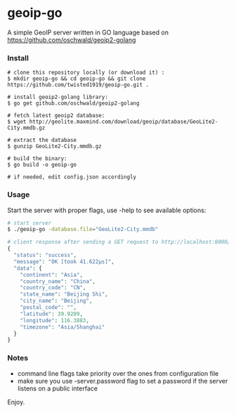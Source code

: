 # geoip-go  
A simple GeoIP server written in GO language based on https://github.com/oschwald/geoip2-golang    

### Install  
```
# clone this repository locally (or download it) :  
$ mkdir geoip-go && cd geoip-go && git clone https://github.com/twisted1919/geoip-go.git .  

# install geoip2-golang library:
$ go get github.com/oschwald/geoip2-golang

# fetch latest geoip2 database:  
$ wget http://geolite.maxmind.com/download/geoip/database/GeoLite2-City.mmdb.gz  

# extract the database  
$ gunzip GeoLite2-City.mmdb.gz  

# build the binary:  
$ go build -o geoip-go  

# if needed, edit config.json accordingly
```

### Usage
Start the server with proper flags, use -help to see available options:
```bash
# start server
$ ./geoip-go -database.file="GeoLite2-City.mmdb"
```
```php
# client response after sending a GET request to http://localhost:8000/check/123.123.123.123
{
  "status": "success",
  "message": "OK [took 41.622µs]",
  "data": {
    "continent": "Asia",
    "country_name": "China",
    "country_code": "CN",
    "state_name": "Beijing Shi",
    "city_name": "Beijing",
    "postal_code": "",
    "latitude": 39.9289,
    "longitude": 116.3883,
    "timezone": "Asia/Shanghai"
  }
}
```

### Notes  
* command line flags take priority over the ones from configuration file   
* make sure you use -server.password flag to set a password if the server listens on a public interface  


Enjoy.
